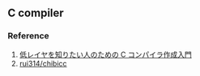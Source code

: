 ## C compiler

### Reference

1. [低レイヤを知りたい人のための C コンパイラ作成入門](https://www.sigbus.info/compilerbook)
2. [rui314/chibicc](https://github.com/rui314/chibicc)
